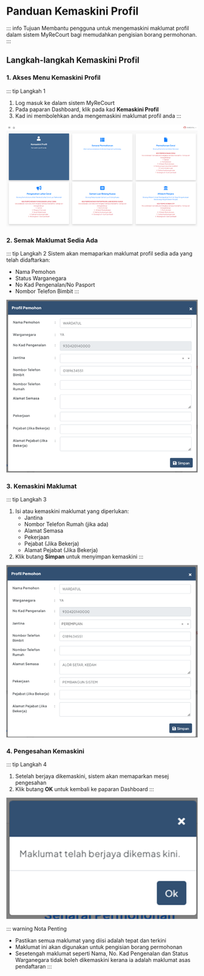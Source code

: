 # Panduan Kemaskini Profil

::: info Tujuan
Membantu pengguna untuk mengemaskini maklumat profil dalam sistem MyReCourt bagi memudahkan pengisian borang permohonan.
:::

## Langkah-langkah Kemaskini Profil

### 1. Akses Menu Kemaskini Profil

::: tip Langkah 1
1. Log masuk ke dalam sistem MyReCourt
2. Pada paparan Dashboard, klik pada kad **Kemaskini Profil**
3. Kad ini membolehkan anda mengemaskini maklumat profil anda
:::

![Kad Kemaskini Profil](./image/kemaskini-profil/image1.png)

### 2. Semak Maklumat Sedia Ada

::: tip Langkah 2
Sistem akan memaparkan maklumat profil sedia ada yang telah didaftarkan:
- Nama Pemohon
- Status Warganegara
- No Kad Pengenalan/No Pasport
- Nombor Telefon Bimbit
:::

![Paparan Maklumat Sedia Ada](./image/kemaskini-profil/image2.png)

### 3. Kemaskini Maklumat

::: tip Langkah 3
1. Isi atau kemaskini maklumat yang diperlukan:
   - Jantina
   - Nombor Telefon Rumah (jika ada)
   - Alamat Semasa
   - Pekerjaan
   - Pejabat (Jika Bekerja)
   - Alamat Pejabat (Jika Bekerja)
2. Klik butang **Simpan** untuk menyimpan kemaskini
:::

![Kemaskini Maklumat Profil](./image/kemaskini-profil/image3.png)

### 4. Pengesahan Kemaskini

::: tip Langkah 4
1. Setelah berjaya dikemaskini, sistem akan memaparkan mesej pengesahan
2. Klik butang **OK** untuk kembali ke paparan Dashboard
:::

![Pengesahan Kemaskini](./image/kemaskini-profil/image4.png)

::: warning Nota Penting
- Pastikan semua maklumat yang diisi adalah tepat dan terkini
- Maklumat ini akan digunakan untuk pengisian borang permohonan
- Sesetengah maklumat seperti Nama, No. Kad Pengenalan dan Status Warganegara tidak boleh dikemaskini kerana ia adalah maklumat asas pendaftaran
::: 
